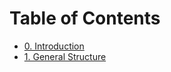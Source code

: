 Table of Contents 
=================

- [0. Introduction](Chapter0/Introduction.md)
- [1. General Structure](Chapter1/GeneralStructure.md)